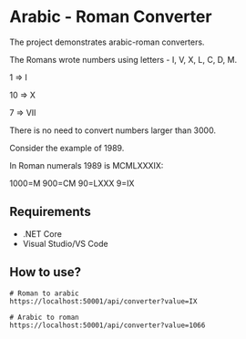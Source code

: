 # Arabic - Roman Converter

The project demonstrates arabic-roman converters.

The Romans wrote numbers using letters - I, V, X, L, C, D, M.

 1  => I 
 
 10  => X 
 
 7  => VII



There is no need to convert numbers larger than 3000.
 
 Consider the example of 1989.

In Roman numerals 1989 is MCMLXXXIX:

1000=M 900=CM 90=LXXX 9=IX

## Requirements
- .NET Core
- Visual Studio/VS Code

## How to use?

```
# Roman to arabic
https://localhost:50001/api/converter?value=IX
```

```
# Arabic to roman
https://localhost:50001/api/converter?value=1066
```
